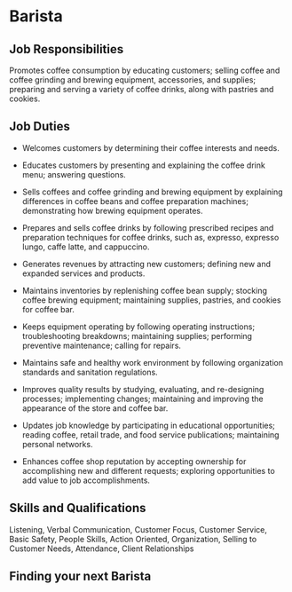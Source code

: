# Barista

## Job Responsibilities

Promotes coffee consumption by educating customers; selling coffee and coffee grinding and brewing equipment, accessories, and supplies; preparing and serving a variety of coffee drinks, along with pastries and cookies.

## Job Duties

* Welcomes customers by determining their coffee interests and needs.

* Educates customers by presenting and explaining the coffee drink menu; answering questions.

* Sells coffees and coffee grinding and brewing equipment by explaining differences in coffee beans and coffee preparation machines; demonstrating how brewing equipment operates.

* Prepares and sells coffee drinks by following prescribed recipes and preparation techniques for coffee drinks, such as, expresso, expresso lungo, caffe latte, and cappuccino.

* Generates revenues by attracting new customers; defining new and expanded services and products.

* Maintains inventories by replenishing coffee bean supply; stocking coffee brewing equipment; maintaining supplies, pastries, and cookies for coffee bar.

* Keeps equipment operating by following operating instructions; troubleshooting breakdowns; maintaining supplies; performing preventive maintenance; calling for repairs.

* Maintains safe and healthy work environment by following organization standards and sanitation regulations.

* Improves quality results by studying, evaluating, and re-designing processes; implementing changes; maintaining and improving the appearance of the store and coffee bar.

* Updates job knowledge by participating in educational opportunities; reading coffee, retail trade, and food service publications; maintaining personal networks.

* Enhances coffee shop reputation by accepting ownership for accomplishing new and different requests; exploring opportunities to add value to job accomplishments.

## Skills and Qualifications

Listening, Verbal Communication, Customer Focus, Customer Service, Basic Safety, People Skills, Action Oriented, Organization, Selling to Customer Needs, Attendance, Client Relationships

## Finding your next Barista


